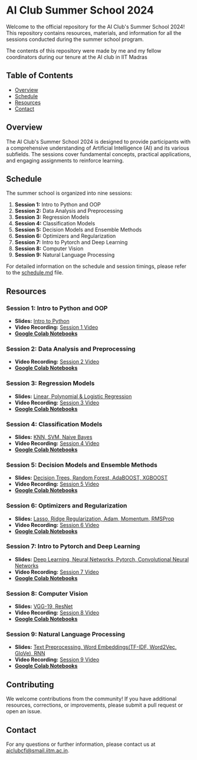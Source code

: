 # AI Club Summer School 2024

Welcome to the official repository for the AI Club's Summer School 2024! This repository contains resources, materials, and information for all the sessions conducted during the summer school program.

The contents of this repository were made by me and my fellow coordinators during our tenure at the AI club in IIT Madras

## Table of Contents

- [Overview](#overview)
- [Schedule](#schedule)
- [Resources](#resources)
- [Contact](#contact)

## Overview

The AI Club's Summer School 2024 is designed to provide participants with a comprehensive understanding of Artificial Intelligence (AI) and its various subfields. The sessions cover fundamental concepts, practical applications, and engaging assignments to reinforce learning. 

## Schedule

The summer school is organized into nine sessions:

1. **Session 1:** Intro to Python and OOP
2. **Session 2:** Data Analysis and Preprocessing
3. **Session 3:** Regression Models
4. **Session 4:** Classification Models
5. **Session 5:** Decision Models and Ensemble Methods
6. **Session 6:** Optimizers and Regularization
7. **Session 7:** Intro to Pytorch and Deep Learning
8. **Session 8:** Computer Vision
9. **Session 9:** Natural Language Processing

For detailed information on the schedule and session timings, please refer to the [schedule.md](schedule.md) file.

## Resources

### Session 1: Intro to Python and OOP

- **Slides:** [Intro to Python](Resources/Session%201/Intro_to_Python.pdf)
- **Video Recording:** [Session 1 Video](https://www.youtube.com/watch?v=kv-ct3oKUvY)
- [**Google Colab Notebooks**](Resources/Session%201)


### Session 2: Data Analysis and Preprocessing

- **Video Recording:** [Session 2 Video](https://www.youtube.com/watch?v=l9on4nbSCqI)
- [**Google Colab Notebooks**](Resources/Session%202)

### Session 3: Regression Models

- **Slides:** [Linear, Polynomial & Logistic Regression](Resources/Session%203)
- **Video Recording:** [Session 3 Video](https://www.youtube.com/watch?v=aqD8YylTazU)
- [**Google Colab Notebooks**](Resources/Session%203)

### Session 4: Classification Models

- **Slides:** [KNN, SVM, Naive Bayes](Resources/Session%204)
- **Video Recording:** [Session 4 Video](https://www.youtube.com/watch?v=PVlAry736vA)
- [**Google Colab Notebooks**](Resources/Session%204)

### Session 5: Decision Models and Ensemble Methods

- **Slides:** [Decision Trees, Random Forest, AdaBOOST, XGBOOST](Resources/Session%205)
- **Video Recording:** [Session 5 Video](https://www.youtube.com/watch?v=t695MCAsC88)
- [**Google Colab Notebooks**](Resources/Session%205)

### Session 6: Optimizers and Regularization

- **Slides:** [Lasso, Ridge Regularization, Adam, Momentum, RMSProp](Resources/Session%206)
- **Video Recording:** [Session 6 Video](https://www.youtube.com/watch?v=IvGU6QpIlhs)
- [**Google Colab Notebooks**](Resources/Session%206) 

### Session 7: Intro to Pytorch and Deep Learning
- **Slides:** [Deep Learning, Neural Networks, Pytorch, Convolutional Neural Networks](Resources/Session%207)
- **Video Recording:** [Session 7 Video](https://www.youtube.com/watch?v=DQvfJ3Kem74)
- [**Google Colab Notebooks**](Resources/Session%207)

### Session 8: Computer Vision
- **Slides:** [VGG-19, ResNet](Resources/Session%208)
- **Video Recording:** [Session 8 Video](https://www.youtube.com/watch?v=L7LLTanQqYo)
- [**Google Colab Notebooks**](Resources/Session%208)

### Session 9: Natural Language Processing
- **Slides:** [Text Preprocessing, Word Embeddings(TF-IDF, Word2Vec, GloVe), RNN](Resources/Session%209)
- **Video Recording:** [Session 9 Video](https://www.youtube.com/watch?v=nAObx5Qgo1w)
- [**Google Colab Notebooks**](Resources/Session%209)



## Contributing

We welcome contributions from the community! If you have additional resources, corrections, or improvements, please submit a pull request or open an issue.

## Contact

For any questions or further information, please contact us at [aiclubcfi@smail.iitm.ac.in](mailto:aiclubcfi@smail.iitm.ac.in).
